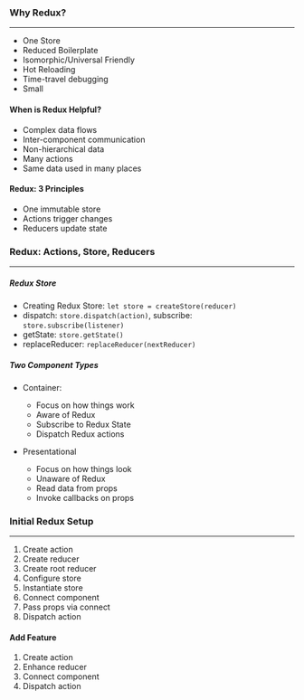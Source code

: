 ### Why Redux?

________________________________________________________________

* One Store
* Reduced Boilerplate
* Isomorphic/Universal Friendly
* Hot Reloading
* Time-travel debugging
* Small

#### When is Redux Helpful?

* Complex data flows
* Inter-component communication
* Non-hierarchical data
* Many actions
* Same data used in many places

#### Redux: 3 Principles

* One immutable store
* Actions trigger changes
* Reducers update state

### Redux: Actions, Store, Reducers

________________________________________________________________

##### Redux Store

* Creating Redux Store: `let store = createStore(reducer)`
* dispatch: `store.dispatch(action)`, subscribe: `store.subscribe(listener)`
* getState: `store.getState()`
* replaceReducer: `replaceReducer(nextReducer)`

##### Two Component Types

* Container:
    * Focus on how things work
    * Aware of Redux
    * Subscribe to Redux State
    * Dispatch Redux actions

* Presentational
    * Focus on how things look
    * Unaware of Redux
    * Read data from props
    * Invoke callbacks on props

### Initial Redux Setup

________________________________________________________________

1. Create action
2. Create reducer
3. Create root reducer
4. Configure store
5. Instantiate store
6. Connect component
7. Pass props via connect
8. Dispatch action

#### Add Feature

1. Create action
2. Enhance reducer
3. Connect component
4. Dispatch action
